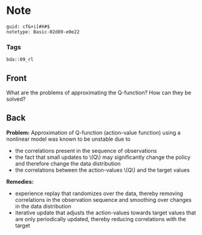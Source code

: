 # Note
```
guid: cf&+i[#X#$
notetype: Basic-02d89-e0e22
```

### Tags
```
bda::09_rl
```

## Front
What are the problems of approximating the Q-function? How can they be solved?

## Back
<b>Problem:</b> Approximation of Q-function (action-value function)
using a nonlinear model was known to be unstable due to
<ul>
  <li>the correlations present in the sequence of observations
  <li>the fact that small updates to \(Q\) may significantly change
  the policy and therefore change the data distribution
  <li>the correlations between the action-values \(Q\) and the
  target values
</ul><b>Remedies:</b>
<ul>
  <li>experience replay that randomizes over the data, thereby
  removing correlations in the observation sequence and smoothing
  over changes in the data distribution
  <li>iterative update that adjusts the action-values towards
  target values that are only periodically updated, thereby
  reducing correlations with the target
</ul>
